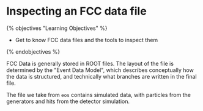 # Inspecting an FCC data file

{% objectives "Learning Objectives" %}

* Get to know FCC data files and the tools to inspect them

{% endobjectives %} 

FCC Data is generally stored in ROOT files. The layout of the file is determined by the "Event Data Model", which describes conceptually how the data is structured, and technically what branches are written in the final file.

The file we take from `eos`
contains simulated data, with particles from the generators and hits from the detector simulation.

